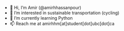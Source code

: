 - 👋 Hi, I’m Amir (@amirhhassanpour)
- 👀 I’m interested in sustainable transportation (cycling)
- 🌱 I’m currently learning Python
- 📫 Reach me at amirhhm[at]student[dot]ubc[dot]ca

<!---
amirhhassanpour/amirhhassanpour is a ✨ special ✨ repository because its `README.md` (this file) appears on your GitHub profile.
You can click the Preview link to take a look at your changes.
--->
